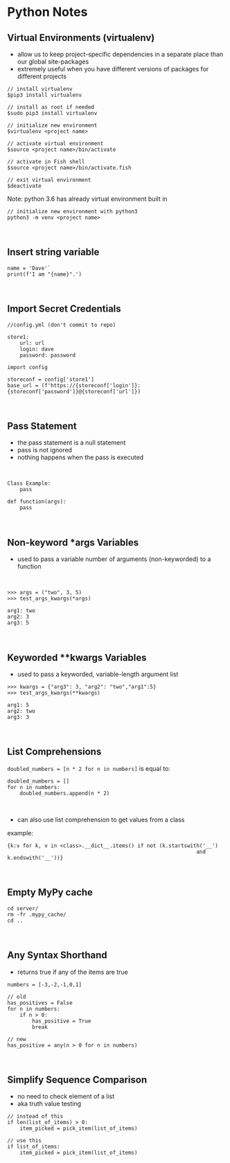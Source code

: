
# Python Notes

## Virtual Environments (virtualenv)
- allow us to keep project-specific dependencies in a separate place than our global site-packages
- extremely useful when you have different versions of packages for different projects
```
// install virtualenv
$pip3 install virtualenv

// install as root if needed
$sudo pip3 install virtualenv

// initialize new environment
$virtualenv <project name>

// activate virtual environment
$source <project name>/bin/activate

// activate in Fish shell
$source <project name>/bin/activate.fish

// exit virtual environment
$deactivate
```
Note: python 3.6 has already virtual environment built in
```
// initialize new environment with python3
python3 -m venv <project name>
```
<br>


## Insert string variable
```
name = 'Dave'`
print(f'I am "{name}".')
```
<br>

## Import Secret Credentials
```
//config.yml (don't commit to repo)

store1:
	url: url
	login: dave
	password: password
```
```
import config

storeconf = config['store1']
base_url = (f'https://{storeconf['login']}:{storeconf['password']}@{storeconf['url']})
```
<br>

## Pass Statement
- the pass statement is a null statement
- pass is not ignored
- nothing happens when the pass is executed

<br>

```
Class Example:
	pass
```
```
def function(args):
    pass
```
<br>

##  Non-keyword *args Variables
-  used to pass a variable number of arguments (non-keyworded) to a function
<br>

```
>>> args = ("two", 3, 5)
>>> test_args_kwargs(*args)

arg1: two
arg2: 3
arg3: 5
```
<br>

## Keyworded **kwargs Variables
- used to pass a keyworded, variable-length argument list

```
>>> kwargs = {"arg3": 3, "arg2": "two","arg1":5}
>>> test_args_kwargs(**kwargs)

arg1: 5
arg2: two
arg3: 3
```
<br>

## List Comprehensions
`doubled_numbers = [n * 2 for n in numbers]` is equal to:

```
doubled_numbers = []
for n in numbers:
    doubled_numbers.append(n * 2)
```
<br>

- can also use list comprehension to get values from a class

example:
```
{k:v for k, v in <class>.__dict__.items() if not (k.startswith('__')
                                                             and k.endswith('__'))}
```
<br>

## Empty MyPy cache
```
cd server/
rm -fr .mypy_cache/
cd ..
```
<br>

## Any Syntax Shorthand
- returns true if any of the items are true
```
numbers = [-3,-2,-1,0,1]

// old
has_positives = False
for n in numbers:
	if n > 0:
		has_positive = True
		break

// new
has_positive = any(n > 0 for n in numbers)
```
<br>

## Simplify Sequence Comparison
- no need to check element of a list
- aka truth value testing
```
// instead of this
if len(list_of_items) > 0:
	item_picked = pick_item(list_of_items)

// use this
if list_of_items:
	item_picked = pick_item(list_of_items)
```
<br>

